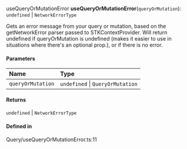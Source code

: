 useQueryOrMutationError
**useQueryOrMutationError**(`queryOrMutation`): `undefined` \| `NetworkErrorType`

Gets an error message from your query or mutation, based on the getNetworkError
parser passed to STKContextProvider.
Will return undefined if queryOrMutation is undefined (makes it easier to use in situations where
there's an optional prop.), or if there is no error.

#### Parameters

| Name | Type |
| :------ | :------ |
| `queryOrMutation` | `undefined` \| `QueryOrMutation` |

#### Returns

`undefined` \| `NetworkErrorType`

#### Defined in

Query/useQueryOrMutationError.ts:11